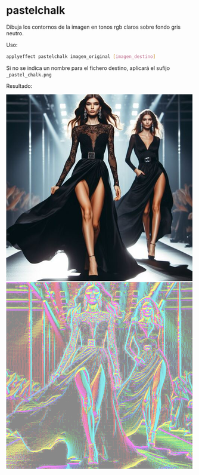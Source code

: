 # pastelchalk

Dibuja los contornos de la imagen en tonos rgb claros sobre fondo gris neutro.

Uso:

``` sh
applyeffect pastelchalk imagen_original [imagen_destino]
```

Si no se indica un nombre para el fichero destino, aplicará el sufijo `_pastel_chalk.png`

Resultado:

![imagen original](../../images/image.jpg)
![pastelchalk](../../images/image_pastel_chalk.png)
